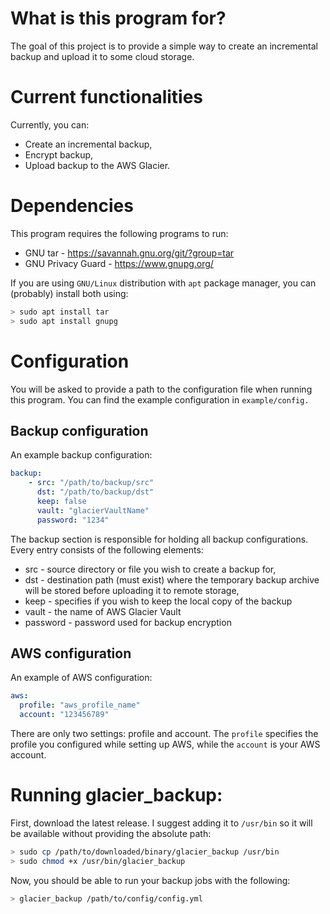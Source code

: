 # What is this program for?

The goal of this project is to provide a simple way to create an incremental backup and upload
it to some cloud storage.

# Current functionalities

Currently, you can:

* Create an incremental backup,
* Encrypt backup,
* Upload backup to the AWS Glacier.

# Dependencies

This program requires the following programs to run:

* GNU tar - https://savannah.gnu.org/git/?group=tar
* GNU Privacy Guard - https://www.gnupg.org/

If you are using `GNU/Linux` distribution with `apt` package manager, you can (probably) install both using:

```bash
> sudo apt install tar
> sudo apt install gnupg
```

# Configuration

You will be asked to provide a path to the configuration file when running this program.
You can find the example configuration in `example/config.`

## Backup configuration

An example backup configuration:

```yaml
backup:
    - src: "/path/to/backup/src"
      dst: "/path/to/backup/dst"
      keep: false
      vault: "glacierVaultName"
      password: "1234"
```

The backup section is responsible for holding all backup configurations. Every entry consists of the following elements:
* src - source directory or file you wish to create a backup for,
* dst - destination path (must exist) where the temporary backup archive will be stored before uploading it to remote storage,
* keep - specifies if you wish to keep the local copy of the backup
* vault - the name of AWS Glacier Vault
* password - password used for backup encryption

## AWS configuration

An example of AWS configuration:

```yaml
aws:
  profile: "aws_profile_name"
  account: "123456789"
```

There are only two settings: profile and account. The `profile` specifies the profile you configured while setting up AWS, while the `account` is your AWS account.

# Running glacier_backup:

First, download the latest release. I suggest adding it to `/usr/bin` so it will be available without providing the absolute path:

```bash
> sudo cp /path/to/downloaded/binary/glacier_backup /usr/bin
> sudo chmod +x /usr/bin/glacier_backup
```

Now, you should be able to run your backup jobs with the following:

```bash
> glacier_backup /path/to/config/config.yml
```
